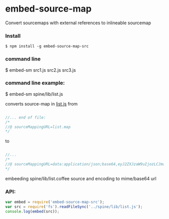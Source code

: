 embed-source-map
================

Convert sourcemaps with external references to inlineable sourcemap

### Install
	$ npm install -g embed-source-map-src
	
### command line
  $ embed-sm src1.js src2.js src3.js
  
### command line example:

  $ embed-sm spine/lib/list.js
  
converts source-map in [list.js](https://github.com/spine/spine/blob/master/lib/list.js) from

```js

//... end of file:
/*
//@ sourceMappingURL=list.map
*/
```

to 

```js

//...
/*
//@ sourceMappingURL=data:application/json;base64,eyJ2ZXJzaW9uIjozLCJmaWxlIjoibGlzdC5qcyIsInNvdX.......
*/
```
embeeding spine/lib/list.coffee source and encoding to mime/base64 url

### API:

```js
var embed = require('embed-source-map-src');
var src = require('fs').readFileSync('../spine/lib/list.js');
console.log(embed(src));
```
